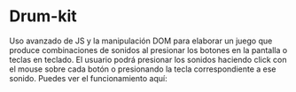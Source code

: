 # Drum-kit
Uso avanzado de JS y la manipulación DOM para elaborar un juego que produce combinaciones de sonidos al presionar los botones en la pantalla o teclas en teclado.
El usuario podrá presionar los sonidos haciendo click con el mouse sobre cada botón o presionando la tecla correspondiente a ese sonido. 
Puedes ver el funcionamiento aquí: 
